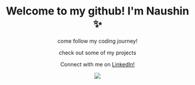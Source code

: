 <h1 align="center"> Welcome to my github! I'm Naushin ✨ </h1>

<div align="center">
<p>come follow my coding journey!</p>

<p>check out some of my projects</p>

Connect with me on [LinkedIn!](https://www.linkedin.com/in/n-rahman-profile)

 <img  class="img" src="https://leetcard.jacoblin.cool/naushin13?theme=dark" />
</div>
<!--
**naushinrahman/naushinrahman** is a ✨ _special_ ✨ repository because its `README.md` (this file) appears on your GitHub profile.

Here are some ideas to get you started:

- 🔭 I’m currently working on ...
- 🌱 I’m currently learning ...
- 👯 I’m looking to collaborate on ...
- 🤔 I’m looking for help with ...
- 💬 Ask me about ...
- 📫 How to reach me: ...
- 😄 Pronouns: ...
- ⚡ Fun fact: ...
-->
